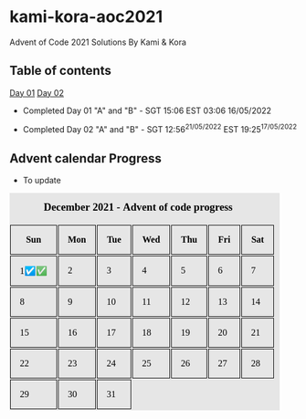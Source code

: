 # kami-kora-aoc2021
Advent of Code 2021 Solutions By Kami &amp; Kora
## Table of contents 
[Day 01](https://github.com/Korase/kami-kora-aoc2021#Day01)
[Day 02](https://github.com/Korase/kami-kora-aoc2021#Day02)
<!-- - Started Day 01 "A" and "B" - SGT 13:28 EST 01:28 -->
- <span id="Day1">Completed Day 01 "A" and "B" - SGT 15:06 EST 03:06</span> 16/05/2022
<!-- - Started Day 02 "A" and "B" - SGT 07:25 EST 19:25 -->
- <span id="Day2">Completed Day 02 "A" and "B" - SGT 12:56<sup>21/05/2022</sup> EST 19:25<sup>17/05/2022</sup></span>

## Advent calendar Progress
- To update
<img src="adventCalendar.png">